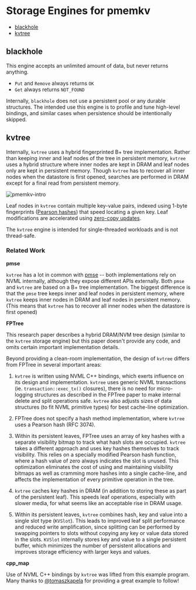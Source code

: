 # Storage Engines for pmemkv

<ul>
<li><a href="#blackhole">blackhole</a></li>
<li><a href="#kvtree">kvtree</a></li>
</ul>

<a name="blackhole"></a>

blackhole
---------

This engine accepts an unlimited amount of data, but never returns anything.
* `Put` and `Remove` always returns `OK`
* `Get` always returns `NOT_FOUND`

Internally, `blackhole` does not use a persistent pool or any durable structures. The intended
use this engine is to profile and tune high-level bindings, and similar cases when persistence
should be intentionally skipped.

<a name="kvtree"></a>

kvtree
------

Internally, `kvtree` uses a hybrid fingerprinted B+ tree implementation. Rather than keeping
inner and leaf nodes of the tree in persistent memory, `kvtree` uses a hybrid structure where
inner nodes are kept in DRAM and leaf nodes only are kept in persistent memory. Though `kvtree`
has to recover all inner nodes when the datastore is first opened, searches are performed in 
DRAM except for a final read from persistent memory.

![pmemkv-intro](https://cloud.githubusercontent.com/assets/913363/25543024/289f06d8-2c12-11e7-86e4-a1f0df891659.png)

Leaf nodes in `kvtree` contain multiple key-value pairs, indexed using 1-byte fingerprints
([Pearson hashes](https://en.wikipedia.org/wiki/Pearson_hashing)) that speed locating
a given key. Leaf modifications are accelerated using
[zero-copy updates](http://pmem.io/2017/03/09/pmemkv-zero-copy-leaf-splits.html). 

The `kvtree` engine is intended for single-threaded workloads and is not thread-safe.

### Related Work

**pmse**

`kvtree` has a lot in common with [pmse](https://github.com/pmem/pmse)
-- both implementations rely on NVML internally, although
they expose different APIs externally. Both `pmse` and `kvtree` are based on a B+ tree
implementation. The biggest difference is that the `pmse`
tree keeps inner and leaf nodes in persistent memory,
where `kvtree` keeps inner nodes in DRAM and leaf nodes in
persistent memory. (This means that `kvtree` has to recover
all inner nodes when the datastore is first opened)

**FPTree**

This research paper describes a hybrid DRAM/NVM tree design (similar
to the `kvtree` storage engine) but this paper doesn't provide any code, and 
omits certain important implementation details.

Beyond providing a clean-room implementation, the design of `kvtree`
differs from FPTree in several important areas:

1. `kvtree` is written using NVML C++ bindings, which exerts influence on
its design and implementation. `kvtree` uses generic NVML transactions
(ie. `transaction::exec_tx()` closures), there is no need for micro-logging
structures as described in the FPTree paper to make internal delete and
split operations safe. `kvtree` also adjusts sizes of data structures
(to fit NVML primitive types) for best cache-line optimization.

2. FPTree does not specify a hash method implementation, where `kvtree`
uses a Pearson hash (RFC 3074).

3. Within its persistent leaves, FPTree uses an array of key hashes with
a separate visibility bitmap to track what hash slots are occupied.
`kvtree` takes a different approach and uses key hashes themselves to track
visibility. This relies on a specially modified Pearson hash function,
where a hash value of zero always indicates the slot is unused.
This optimization eliminates the cost of using and maintaining
visibility bitmaps as well as cramming more hashes into a single
cache-line, and affects the implementation of every primitive operation
in the tree.

4. `kvtree` caches key hashes in DRAM (in addition to storing these as
part of the persistent leaf). This speeds leaf operations, especially with
slower media, for what seems like an acceptable rise in DRAM usage.

5. Within its persistent leaves, `kvtree` combines hash, key and value
into a single slot type (`KVSlot`). This leads to improved leaf split
performance and reduced write amplification, since splitting can be
performed by swapping pointers to slots without copying any key or
value data stored in the slots. `KVSlot` internally stores key and
value to a single persistent buffer, which minimizes the number of
persistent allocations and improves storage efficiency with larger 
keys and values.

**cpp_map**

Use of NVML C++ bindings by `kvtree` was lifted from this example program.
Many thanks to [@tomaszkapela](https://github.com/tomaszkapela)
for providing a great example to follow!
